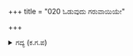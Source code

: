 +++
title = "020 ಓಡುವುದು ಗರುವಾಯಿಯೇ"

+++

<details><summary>ಗದ್ಯ (ಕ.ಗ.ಪ) </summary>

20. "ರಣರಂಗದಿಂದ ಓಡುವುದು ಗಾಂಭೀರ್ಯವೇ ? ಭಯ ಬೇಡ, ರಾಜರುಗಳು ನನ್ನ ರಥದ ಜೊತೆ ಗುಂಪುಗೂಡಿ ಬನ್ನಿ ಸಾಕು. ನಿಮಗೆ ಯುದ್ಧ ಮಾಡುವ ಪರಿಸ್ಥಿತಿಯನ್ನು ತರುವುದಿಲ್ಲ. ನೋಡಿ. ನಿಮಿಷ ಮಾತ್ರದಲ್ಲಿ ಭೀಮನ ದೇಹದ ಮಾಂಸದ ಆಹಾರವನ್ನು ರಣಭೂತಗಳಿಗೆ ಉಣಿಸುವೆನು ಭಯಬೇಡ " ಎನ್ನುತ್ತ ಕರ್ಣನು ವಾಯುಪುತ್ರ ಭೀಮನ ರಥವನ್ನು ಅಡ್ಡಗಟ್ಟಿ ನಿಲ್ಲಿಸಿದನು.
</details>
